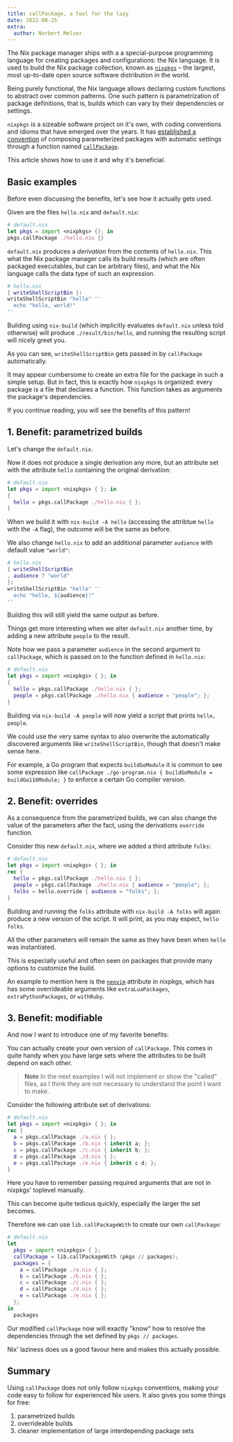 ```yaml
---
title: callPackage, a tool for the lazy
date: 2022-08-25
extra:
  author: Norbert Melzer
---
```


The Nix package manager ships with a a special-purpose programming language for creating packages and configurations: the Nix language.
It is used to build the Nix package collection, known as [`nixpkgs`](https://github.com/nixos/nixpkgs) – the largest, most up-to-date open source software distribution in the world.

Being purely functional, the Nix language allows declaring custom functions to abstract over common patterns.
One such pattern is parametrization of package definitions, that is, builds which can vary by their dependencies or settings.

`nixpkgs` is a sizeable software project on it's own, with coding conventions and idioms that have emerged over the years.
It has [established a convention](https://github.com/NixOS/nixpkgs/pull/9869) of composing parameterized packages with automatic settings through a function named [`callPackage`](https://github.com/NixOS/nixpkgs/commit/fd268b4852d39c18e604c584dd49a611dc795a9b).

This article shows how to use it and why it's beneficial.

## Basic examples

Before even discussing the benefits, let's see how it actually gets used.

Given are the files `hello.nix` and `default.nix`:

```nix
# default.nix
let pkgs = import <nixpkgs> {}; in
pkgs.callPackage ./hello.nix {}
```

`default.nix` produces a *derivation* from the contents of `hello.nix`.
This what the Nix package manager calls its build results (which are often packaged executables, but can be arbitrary files), and what the Nix language calls the data type of such an expression.

```nix
# hello.nix
{ writeShellScriptBin }:
writeShellScriptBin "hello" ''
  echo "hello, world!"
''
```

Building using `nix-build` (which implicitly evaluates `default.nix` unless told otherwise) will produce `./result/bin/hello`, and running the resulting script will nicely greet you.

As you can see, `writeShellScriptBin` gets passed in by `callPackage` automatically.

It may appear cumbersome to create an extra file for the package in such a simple setup.
But in fact, this is exactly how `nixpkgs` is organized: every package is a file that declares a function.
This function takes as arguments the package's dependencies.

If you continue reading, you will see the benefits of this pattern!

## 1. Benefit: parametrized builds

Let's change the `default.nix`.

Now it does not produce a single derivation any more, but an attribute set with the attribute `hello` containing the original derivation:

```nix
# default.nix
let pkgs = import <nixpkgs> { }; in
{
  hello = pkgs.callPackage ./hello.nix { };
}
```

When we build it with `nix-build -A hello` (accessing the attribtue `hello` with the `-A` flag), the outcome will be the same as before.

We also change `hello.nix` to add an additional parameter `audience` with default value `"world"`:

```nix
# hello.nix
{ writeShellScriptBin
, audience ? "world"
}:
writeShellScriptBin "hello" ''
  echo "hello, ${audience}!"
''
```

Building this will still yield the same output as before.

Things get more interesting when we alter `default.nix` another time, by adding a new attribute `people` to the result.

Note how we pass a parameter `audience` in the second argument to `callPackage`, which is passed on to the function defined in `hello.nix`:

```nix
# default.nix
let pkgs = import <nixpkgs> { }; in
{
  hello = pkgs.callPackage ./hello.nix { };
  people = pkgs.callPackage ./hello.nix { audience = "people"; };
}
```

Building via `nix-build -A people` will now yield a script that prints `hello,
people`.

We could use the very same syntax to also overwrite the automatically discovered
arguments like `writeShellScriptBin`, though that doesn't make sense here.

For example, a Go program that expects `buildGoModule` it is common to see some
expression like `callPackage ./go-program.nix { buildGoModule = buildGo116Module; }`
to enforce a certain Go compiler version.

## 2. Benefit: overrides

As a consequence from the parametrized builds, we can also change the value of
the parameters after the fact, using the derivations `override` function.

Consider this new `default.nix`, where we added a third attribute `folks`:

```nix
# default.nix
let pkgs = import <nixpkgs> { }; in
rec {
  hello = pkgs.callPackage ./hello.nix { };
  people = pkgs.callPackage ./hello.nix { audience = "people"; };
  folks = hello.override { audience = "folks"; };
}
```

Building and running the `folks` attribute with `nix-build -A folks` will again produce a new version of the script.
It will print, as you may expect, `hello folks`.

All the other parameters will remain the same as they have been when `hello` was
instantiated.

This is especially useful and often seen on packages that provide many
options to customize the build.

An example to mention here is the [`neovim`](https://search.nixos.org/packages?channel=22.05&show=neovim&from=0&size=50&sort=relevance&type=packages&query=neovim) attribute in nixpkgs, which has has 
some overrideable arguments like `extraLuaPackages`, `extraPythonPackages`, or
`withRuby`.

## 3. Benefit: modifiable

And now I want to introduce one of my favorite benefits:

You can actually create your own version of `callPackage`. This comes in quite
handy when you have large sets where the attributes to be built depend on each
other.

> **Note**
> In the next examples I will not implement or show the "called" 
> files, as I think they are not necessary to understand the point I
> want to make.

Consider the following attribute set of derivations:

```nix
# default.nix
let pkgs = import <nixpkgs> { }; in
rec {
  a = pkgs.callPackage ./a.nix { };
  b = pkgs.callPackage ./b.nix { inherit a; };
  c = pkgs.callPackage ./c.nix { inherit b; };
  d = pkgs.callPackage ./d.nix { };
  e = pkgs.callPackage ./e.nix { inherit c d; };
}
```

Here you have to remember passing required arguments that are not in nixpkgs'
toplevel manually.

This can become quite tedious quickly, especially the larger the set becomes.

Therefore we can use `lib.callPackageWith` to create our own `callPackage`:

```nix
# default.nix
let
  pkgs = import <nixpkgs> { };
  callPackage = lib.callPackageWith (pkgs // packages);
  packages = {
    a = callPackage ./a.nix { };
    b = callPackage ./b.nix { };
    c = callPackage ./c.nix { };
    d = callPackage ./d.nix { };
    e = callPackage ./e.nix { };
  };
in
  packages
```

Our modified `callPackage` now will exactly "know" how to resolve the dependencies
through the set defined by `pkgs // packages`.

Nix' laziness does us a good favour here and makes this actually possible.

## Summary

Using `callPackage` does not only follow `nixpkgs` conventions, making your code easy to follow for experienced Nix users. It also gives you some things for free:

1. parametrized builds
2. overrideable builds
3. cleaner implementation of large interdepending package sets
